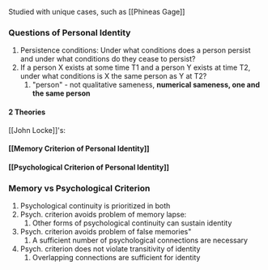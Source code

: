 Studied with unique cases, such as [[Phineas Gage]]
### Questions of Personal Identity
1. Persistence conditions: Under what conditions does a person persist and under what conditions do they cease to persist?
2. If a person X exists at some time T1 and a person Y exists at time T2, under what conditions is X the same person as Y at T2?
	1. "person" - not qualitative sameness, **numerical sameness, one and the same person**


#### 2 Theories
[[John Locke]]'s:
#### [[Memory Criterion of Personal Identity]]

#### [[Psychological Criterion of Personal Identity]]


### Memory vs Psychological Criterion
1. Psychological continuity is prioritized in both
2. Psych. criterion avoids problem of memory lapse:
	1. Other forms of psychological continuity can sustain identity
3. Psych. criterion avoids problem of false memories"
	1. A sufficient number of psychological connections are necessary
4. Psych. criterion does not violate transitivity of identity
	1. Overlapping connections are sufficient for identity

